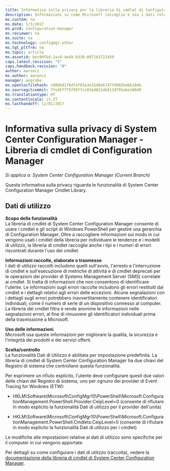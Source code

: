 ```yaml
---
title: Informativa sulla privacy per la libreria di cmdlet di Configuration Manager
description: Informazioni su come Microsoft raccoglie e usa i dati relativi alla libreria di cmdlet di System Center Configuration Manager.
ms.custom: na
ms.date: 1/3/2017
ms.prod: configuration-manager
ms.reviewer: na
ms.suite: na
ms.technology: configmgr-other
ms.tgt_pltfrm: na
ms.topic: article
ms.assetid: bec00fb4-1ac0-4e49-b330-0871b3722459
caps.latest.revision: "5"
caps.handback.revision: "0"
author: aaroncz
ms.author: aaroncz
manager: angrobe
ms.openlocfilehash: c00bbd176dfef83a3e32d8e6747fd902bebb104b
ms.sourcegitcommit: 7fe45ff75f05f7cc03ad021db8119791abe18049
ms.translationtype: HT
ms.contentlocale: it-IT
ms.lasthandoff: 12/01/2017
---
```

# <a name="system-center-configuration-manager-privacy-statement---configuration-manager-cmdlet-library"></a>Informativa sulla privacy di System Center Configuration Manager - Libreria di cmdlet di Configuration Manager

*Si applica a: System Center Configuration Manager (Current Branch)*

Questa informativa sulla privacy riguarda le funzionalità di System Center Configuration Manager Cmdlet Library.  

## <a name="usage-data"></a>Dati di utilizzo  
 **Scopo della funzionalità**   
La libreria di cmdlet di System Center Configuration Manager consente di usare i cmdlet e gli script di Windows PowerShell per gestire una gerarchia di Configuration Manager. Oltre a raccogliere informazioni sul modo in cui vengono usati i cmdlet della libreria per individuare le tendenze e i modelli di utilizzo, la libreria di cmdlet raccoglie anche i tipi e i numeri di errori riscontrati durante l'uso dei cmdlet.  

 **Informazioni raccolte, elaborate o trasmesse**   
I dati di utilizzo raccolti includono quelli sull'avvio, l'arresto e l'interruzione di cmdlet e sull'esecuzione di metriche di attività e di cmdlet deprecati per le operazioni dei provider di Systems Management Server (SMS) correlate ai cmdlet. Si tratta di informazioni che non consentono di identificare l'utente.  Le informazioni sugli errori raccolte includono gli errori restituiti dai cmdlet e i dettagli relativi agli errori delle eccezioni. Alcune segnalazioni con i dettagli sugli errori potrebbero inavvertitamente contenere identificatori individuali, come il numero di serie di un dispositivo connesso al computer. La libreria dei cmdlet filtra e rende anonime le informazioni nelle segnalazioni errori, al fine di rimuovere gli identificatori individuali prima della trasmissione a Microsoft.  

 **Uso delle informazioni**   
Microsoft usa queste informazioni per migliorare la qualità, la sicurezza e l'integrità dei prodotti e dei servizi offerti.  

 **Scelta/controllo**   
La funzionalità Dati di Utilizzo è abilitata per impostazione predefinita. La libreria di cmdlet di System Center Configuration Manager ha due chiavi del Registro di sistema che controllano questa funzionalità.  

 Per esprimere un rifiuto esplicito, l'utente deve configurare questi due valori delle chiavi del Registro di sistema, uno per ognuno dei provider di Event Tracing for Windows (ETW):  

-   HKLM\Software\Microsoft\ConfigMgr10\PowerShell\Microsoft.ConfigurationManagement.PowerShell.Provider:CeipLevel=0 (consente di rifiutare in modo esplicito la funzionalità Dati di utilizzo per il provider dell'unità)  

-   HKLM\Software\Microsoft\ConfigMgr10\PowerShell\Microsoft.ConfigurationManagement.PowerShell.Cmdlets:CeipLevel=0 (consente di rifiutare in modo esplicito la funzionalità Dati di utilizzo per i cmdlet)  

 Le modifiche alle impostazioni relative ai dati di utilizzo sono specifiche per il computer in cui vengono apportate.  

 Per dettagli su come configurare i dati di utilizzo (raccolta), vedere la [documentazione della libreria di cmdlet di System Center Configuration Manager](https://technet.microsoft.com/en-us/library/dn958404.aspx).   

